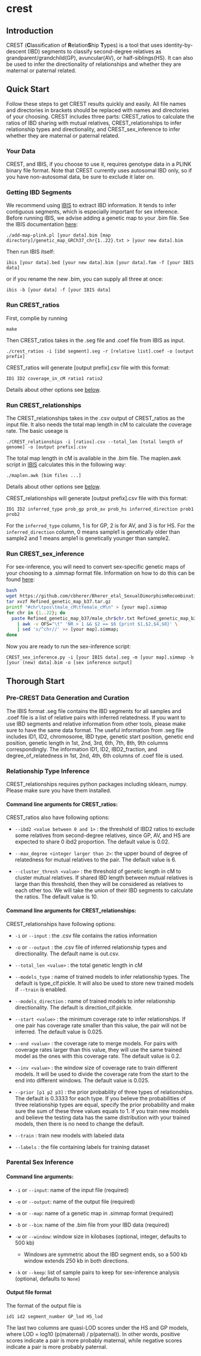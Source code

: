 # crest

## Introduction
CREST (**C**lassification of **R**elation**S**hip **T**ypes) is a tool that uses identity-by-descent (IBD) segments to classify second-degree relatives as grandparent/grandchild(GP), avuncular(AV), or half-siblings(HS). It can also be used to infer the directionality of relationships and whether they are maternal or paternal related. 

## Quick Start
Follow these steps to get CREST results quickly and easily. All file names and directories in brackets should be replaced with names and directories of your choosing. CREST includes three parts: CREST_ratios to calculate the ratios of IBD sharing with mutual relatives, CREST_relationships to infer relationship types and directionality, and CREST_sex_inference to infer whether they are maternal or paternal related.
### Your Data
CREST, and IBIS, if you choose to use it, requires genotype data in a PLINK binary file format. Note that CREST currently uses autosomal IBD only, so if you have non-autosomal data, be sure to exclude it later on.
### Getting IBD Segments
We recommend using [IBIS](https://github.com/williamslab/ibis) to extract IBD information. It tends to infer contiguous segments, which is especially important for sex inference. 
Before running IBIS, we advise adding a genetic map to your .bim file. See the IBIS documentation [here](https://github.com/williamslab/ibis#Steps-for-running-IBIS):
```
./add-map-plink.pl [your data].bim [map directory]/genetic_map_GRCh37_chr{1..22}.txt > [your new data].bim
```

Then run IBIS itself:
```
ibis [your data].bed [your new data].bim [your data].fam -f [your IBIS data]
```
or if you rename the new .bim, you can supply all three at once:
```
ibis -b [your data] -f [your IBIS data]
```

### Run CREST_ratios

First, complie by running 
```
make
```
Then CREST_ratios takes in the .seg file and .coef file from IBIS as input. 
```
./crest_ratios -i [ibd segment].seg -r [relative list].coef -o [output prefix]
```

CREST_ratios will generate [output prefix].csv file with this format:
```
ID1 ID2 coverage_in_cM ratio1 ratio2
```
Details about other options see [below](#command-line-arguments-for-CREST_ratios).


### Run CREST_relationships

The CREST_relationships takes in the .csv output of CREST_ratios as the input file. It also needs the total map length in cM to calculate the coverage rate. The basic useage is 
```
./CREST_relationships -i [ratios].csv --total_len [total length of genome] -o [output prefix].csv 
```

The total map length in cM is available in the .bim file. The maplen.awk script in [IBIS](https://github.com/williamslab/ibis) calculates this in the following way:
```
./maplen.awk [bim files ...]
```
Details about other options see [below](#command-line-arguments-for-CREST_relationships).

CREST_relationships will generate [output prefix].csv file with this format:
```
ID1 ID2 inferred_type prob_gp prob_av prob_hs inferred_direction prob1 prob2
```
For the `inferred_type` column, 1 is for GP, 2 is for AV, and 3 is for HS. For the `inferred_direction` column, 0 means sample1 is genetically older than sample2 and 1 means ample1 is genetically younger than sample2.

### Run CREST_sex_inference

For sex-inference, you will need to convert sex-specific genetic maps of your choosing to a .simmap format file.
Information on how to do this can be found [here](https://github.com/williamslab/ped-sim#map-file):
```bash
bash
wget https://github.com/cbherer/Bherer_etal_SexualDimorphismRecombination/raw/master/Refined_genetic_map_b37.tar.gz
tar xvzf Refined_genetic_map_b37.tar.gz
printf "#chr\tpos\tmale_cM\tfemale_cM\n" > [your map].simmap
for chr in {1..22}; do
  paste Refined_genetic_map_b37/male_chr$chr.txt Refined_genetic_map_b37/female_chr$chr.txt \
    | awk -v OFS="\t" 'NR > 1 && $2 == $6 {print $1,$2,$4,$8}' \
    | sed 's/^chr//' >> [your map].simmap;
done
```
Now you are ready to run the sex-inference script:
```
CREST_sex_inference.py -i [your IBIS data].seg -m [your map].simmap -b [your (new) data].bim -o [sex inference output]
```
## Thorough Start
### Pre-CREST Data Generation and Curation
The IBIS format .seg file contains the IBD segments for all samples and .coef file is a list of relative pairs with inferred relatedness. If you want to use IBD segments and relative information from other tools, please make sure to have the same data format. The useful information from .seg file includes ID1, ID2, chromosome, IBD type, genetic start position, genetic end position, genetic length in 1st, 2nd, 3rd, 6th, 7th, 8th, 9th columns correspondingly. The information ID1, ID2, IBD2_fraction, and degree_of_relatedness in 1st, 2nd, 4th, 6th columns of .coef file is used.  

### Relationship Type Inference
CREST_relationships requires python packages including sklearn, numpy. Please make sure you have them installed.
#### Command line arguments for CREST_ratios:
CREST_ratios also have following options:
* `--ibd2 <value between 0 and 1>` : the threshold of IBD2 ratios to exclude some relatives from second-degree relatives, since GP, AV, and HS are expected to share 0 ibd2 proportion. The default value is 0.02. 

* `--max_degree <integer larger than 2>`: the upper bound of degree of relatedness for mutual relatives to the pair. The default value is 6. 

* `--cluster_thresh <value>` : the threshold of genetic length in cM to cluster mutual relatives. If shared IBD length between mutual relatives is large than this threshold, then they will be considered as relatives to each other too. We will take the union of their IBD segments to calculate the ratios. The default value is 10. 

#### Command line arguments for CREST_relationships:
CREST_relationships have following options:
* `-i` or `--input` : the .csv file contains the ratios information

* `-o` or `--output` :  the .csv file of inferred relationship types and directionality. The default name is out.csv.

* `--total_len <value>` : the total genetic length in cM

* `--models_type` : name of trained models to infer relationship types. The default is type_clf.pickle. It will also be used to store new trained models if `--train` is enabled.

* `--models_direction` : name of trained models to infer relationship directionality. The default is direction_clf.pickle. 

* `--start <value>` : the minimum coverage rate to infer relationships. If one pair has coverage rate smaller than this value, the pair will not be inferred. The default value is 0.025.

* `--end <value>` : the coverage rate to merge models. For pairs with coverage rates larger than this value, they will use the same trained model as the ones with this coverage rate. The default value is 0.2.

* `--inv <value>` : the window size of coverage rate to train different models. It will be used to divide the coverage rate from the start to the end into different windows. The default value is 0.025.

* `--prior [p1 p2 p3]` : the prior probability of three types of relationships. The default is 0.3333 for each type. If you believe the probabilities of three relationship types are equal, specify the prior probability and make sure the sum of these three values equals to 1. If you train new models and believe the testing data has the same distribution with your trained models, then there is no need to change the default.  

* `--train` : train new models with labeled data

* `--labels` : the file containing labels for training dataset	

### Parental Sex Inference
#### Command line arguments:

* `-i` or `--input`: name of the input file (required)

* `-o` or `--output`: name of the output file (required)

* `-m` or `--map`: name of a genetic map in .simmap format (required)

* `-b` or `--bim`: name of the .bim file from your IBD data (required)

* `-w` or `--window`: window size in kilobases (optional, integer, defaults to 500 kb)
    * Windows are symmetric about the IBD segment ends, so a 500 kb window extends 250 kb in both directions.

* `-k` or `--keep`: list of sample pairs to keep for sex-inference analysis (optional, defaults to `None`)


#### Output file format
The format of the output file is
```
id1 id2 segment_number GP_lod HS_lod
```
The last two columns are quasi-LOD scores under the HS and GP models, where LOD = log10 (p(maternal) / p(paternal)). In other words,  positive scores indicate a pair is more probably maternal, while negative scores indicate a pair is more probably paternal.
